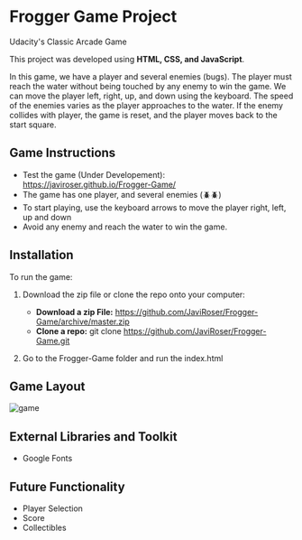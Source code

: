 # Frogger Game Project

Udacity's Classic Arcade Game

This project was developed using **HTML, CSS, and JavaScript**. 

In this game, we have a player and several enemies (bugs). The player must reach the water without being touched by any enemy to win the game. We can move the player left, right, up, and down using the keyboard. The speed of the enemies varies as the player approaches to the water. If the enemy collides with player, the game is reset, and the player moves back to the start square.  


## Game Instructions

* Test the game (Under Developement): https://javiroser.github.io/Frogger-Game/
* The game has one player, and several enemies (:beetle::beetle:)
* To start playing, use the keyboard arrows to move the player right, left, up and down
* Avoid any enemy and reach the water to win the game.

## Installation

To run the game:

1. Download the zip file or clone the repo onto your computer:
	* **Download a zip File:** https://github.com/JaviRoser/Frogger-Game/archive/master.zip
	* **Clone a repo:**  git clone https://github.com/JaviRoser/Frogger-Game.git

2. Go to the Frogger-Game folder and run the index.html 

## Game Layout
![game](https://user-images.githubusercontent.com/25829140/42403961-3abb008c-8153-11e8-8858-6739a17f059b.JPG)


## External Libraries and Toolkit
* Google Fonts 


## Future Functionality

* Player Selection
* Score
* Collectibles
